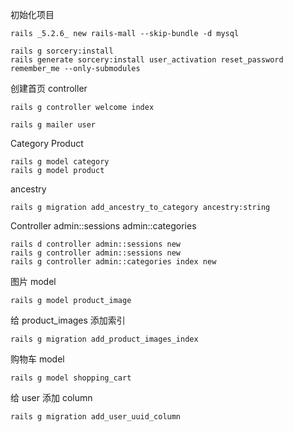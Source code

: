 初始化项目
```
rails _5.2.6_ new rails-mall --skip-bundle -d mysql
```

```
rails g sorcery:install
rails generate sorcery:install user_activation reset_password  remember_me --only-submodules
```

创建首页 controller
```
rails g controller welcome index
```

```
rails g mailer user
```

Category Product
```
rails g model category
rails g model product
```

ancestry
```
rails g migration add_ancestry_to_category ancestry:string
```

Controller admin::sessions admin::categories
```
rails d controller admin::sessions new
rails g controller admin::sessions new
rails g controller admin::categories index new
```

图片 model
```
rails g model product_image
```

给 product_images 添加索引
```
rails g migration add_product_images_index
```

购物车 model
```
rails g model shopping_cart
```

给 user 添加 column
```
rails g migration add_user_uuid_column
```